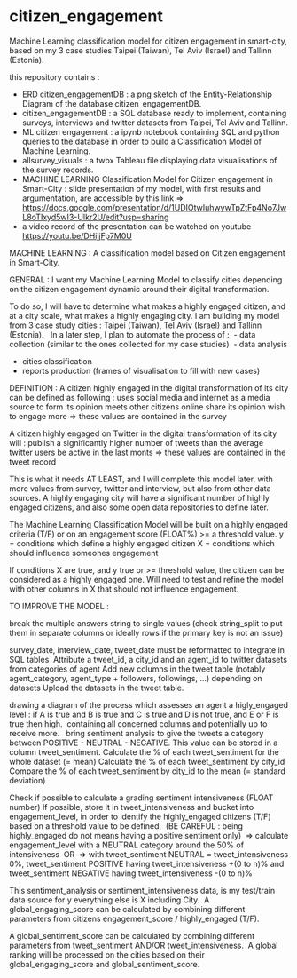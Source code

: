 # citizen_engagement
Machine Learning classification model for citizen engagement in smart-city, based on my 3 case studies Taipei (Taiwan), Tel Aviv (Israel) and Tallinn (Estonia).

this repository contains : 
- ERD citizen_engagementDB : a png sketch of the Entity-Relationship Diagram of the database citizen_engagementDB.
- citizen_engagementDB : a SQL database ready to implement, containing surveys, interviews and twitter datasets from Taipei, Tel Aviv and Tallinn.
- ML citizen engagement : a ipynb notebook containing SQL and python queries to the database in order to build a Classification Model of Machine Learning. 
- allsurvey_visuals : a twbx Tableau file displaying data visualisations of the survey records. 
- MACHINE LEARNING Classification Model for Citizen engagement in Smart-City : slide presentation of my model, with first results and argumentation, are accessible by this link =>  https://docs.google.com/presentation/d/1UDIOtwIuhwywTpZtFp4No7JwL8oTIxyd5wI3-UIkr2U/edit?usp=sharing
- a video record of the presentation can be watched on youtube https://youtu.be/DHijjFp7M0U 



MACHINE LEARNING : A classification model based on Citizen engagement in Smart-City. 

GENERAL : 
I want my Machine Learning Model to classify cities depending on the citizen engagement dynamic around their digital transformation.

To do so, I will have to determine what makes a highly engaged citizen, and at a city scale, what makes a highly engaging city.
I am building my model from 3 case study cities : Taipei (Taiwan), Tel Aviv (Israel) and Tallinn (Estonia).   In a later step, I plan to automate the process of :  - data collection (similar to the ones collected for my case studies)  - data analysis
- cities classification 
- reports production (frames of visualisation to fill with new cases)


DEFINITION : 
A citizen highly engaged in the digital transformation of its city can be defined as following :
uses social media and internet as a media source to form its opinion
meets other citizens online 
share its opinion
wish to engage more
=> these values are contained in the survey 

A citizen highly engaged on Twitter in the digital transformation of its city will :
publish a significantly higher number of tweets than the average twitter users
be active in the last monts
=> these values are contained in the tweet record

This is what it needs AT LEAST, and I will complete this model later, with more values from survey, twitter and interview, but also from other data sources. 
A highly engaging city will have a significant number of highly engaged citizens, and also some open data repositories to define later. 

The Machine Learning Classification Model will be built on a highly engaged criteria (T/F) or on an engagement score (FLOAT%) >= a threshold value. 
y = conditions which define a highly engaged citizen
X = conditions which should influence someones engagement 

If conditions X are true, and y true or >= threshold value, the citizen can be considered as a highly engaged one. Will need to test and refine the model with other columns in X that should not influence engagement. 




TO IMPROVE THE MODEL :

break the multiple answers string to single values (check string_split to put them in separate columns or ideally rows if the primary key is not an issue)

survey_date, interview_date, tweet_date must be reformatted to integrate in SQL tables 
Attribute a tweet_id, a city_id and an agent_id to twitter datasets from categories of agent
Add new columns in the tweet table (notably agent_category, agent_type + followers, followings, …) depending on datasets
Upload the datasets in the tweet table. 

drawing a diagram of the process which assesses an agent a higly_engaged level : if A is true and B is true and C is true and D is not true, and E or F is true then high.  containing all concerned columns and potentially up to receive more.  
bring sentiment analysis to give the tweets a category between POSITIVE - NEUTRAL - NEGATIVE. This value can be stored in a column tweet_sentiment. 
Calculate the % of each tweet_sentiment for the whole dataset (= mean)
Calculate the % of each tweet_sentiment by city_id 
Compare the % of each tweet_sentiment by city_id to the mean (= standard deviation)

Check if possible to calculate a grading sentiment intensiveness (FLOAT number) 
If possible, store it in tweet_intensiveness and bucket into engagement_level, in order to identify the highly_engaged citizens (T/F) based on a threshold value to be defined.  (BE CAREFUL : being highly_engaged do not means having a positive sentiment only)  => calculate engagement_level with a NEUTRAL category around the 50% of intensiveness  OR  => with tweet_sentiment NEUTRAL = tweet_intensiveness 0%, tweet_sentiment POSITIVE having tweet_intensiveness +(0 to n)% and tweet_sentiment NEGATIVE having tweet_intensiveness -(0 to n)%

This sentiment_analysis or sentiment_intensiveness data, is my test/train data source for y everything else is X including City. 
A global_engaging_score can be calculated by combining different parameters from citizens engagement_score / highly_engaged (T/F).

A global_sentiment_score can be calculated by combining different parameters from tweet_sentiment AND/OR tweet_intensiveness. 
A global ranking will be processed on the cities based on their global_engaging_score and global_sentiment_score.
